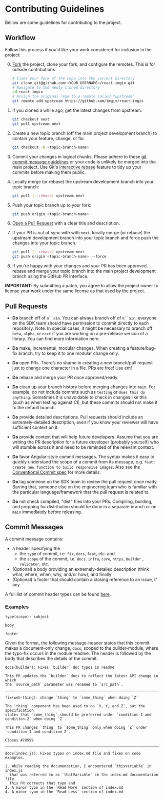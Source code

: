 # Contributing Guidelines

Bellow are some guidelines for contributing to the project.

## Workflow

Follow this process if you'd like your work considered for inclusion in the
project:

0.  [Fork](http://help.github.com/fork-a-repo/) the project, clone your fork, and configure the remotes. This is for outside contributions

    ```bash
    # Clone your fork of the repo into the current directory
    git clone git@github.com:<YOUR_USERNAME>/react-imgix.git
    # Navigate to the newly cloned directory
    cd react-imgix
    # Assign the original repo to a remote called "upstream"
    git remote add upstream https://github.com/imgix/react-imgix
    ```

1.  If you cloned a while ago, get the latest changes from upstream:

    ```bash
    git checkout next
    git pull upstream next
    ```

2.  Create a new topic branch (off the main project development branch) to contain your feature, change, or fix:

    ```bash
    git checkout -b <topic-branch-name>
    ```

3.  Commit your changes in logical chunks. Please adhere to these [git commit message guidelines](https://www.conventionalcommits.org/en/v1.0.0/) or your code is unlikely be merged into the main project. Use Git's [interactive rebase](https://help.github.com/articles/interactive-rebase) feature to tidy up your commits before making them public.

4.  Locally merge (or rebase) the upstream development branch into your topic branch:

    ```bash
    git pull [--rebase] upstream next
    ```

5.  Push your topic branch up to your fork:

    ```bash
    git push origin <topic-branch-name>
    ```

6.  [Open a Pull Request](https://help.github.com/articles/using-pull-requests/) with a clear title and description.

7.  If your PR is out of sync with with `next`, locally merge (or rebase) the upstream development branch into your topic branch and force push the changes into your topic branch.

    ```bash
    git pull [--rebase] upstream next
    git push origin <topic-branch-name> --force
    ```

8.  If you're happy with your changes and your PR has been approved, rebase and merge your topic branch into the main project development branch using the GitHub PR interface.

**IMPORTANT**: By submitting a patch, you agree to allow the project owner to license your work under the same license as that used by the project.

## Pull Requests

- **Do** branch off of ` m``ain `. You can always branch off of ` m``ain `, everyone on the SDK team should have permission to commit directly to each repository. Note: In special cases, it might be necessary to branch off `beta`, `alpha`, or `next` if you are working on a pre-release version of a library. You can find more information here.

- **Do** make, incremental, modular changes. When creating a feature/bug-fix branch, try to keep it to one modular change only.

- **Do** open PRs. There’s no shame in creating a new branch/pull request just to change one character in a file. PRs are free! Use em!

- **Do** rebase and merge your PR once approved/ready.

- **Do** clean up your branch history before merging changes into `main`. For example, do not include commits such as `testing` or `does this do anything`. Sometimes it is unavoidable to check in changes like this (such as when testing against CI), but these commits should not make it to the default branch.

- **Do** provide detailed descriptions. Pull requests should include an extremely-detailed description, even if you know your reviewer will have sufficient context on it.

- **Do** provide context that will help future developers. Assume that you are writing the PR description for a future developer (probably yourself) who will stumble across it and need to be reminded of the relevant context.

- **Do** favor Angular-style commit messages. The syntax makes it easy to quickly understand the scope of a commit from its message, e.g. `feat: create new function to build responsive images`. Also see the [Conventional Commit spec](https://www.conventionalcommits.org/en/v1.0.0/) for more details.

- **Do** tag someone on the SDK team to review the pull request once ready. Barring that, someone else on the engineering team who is familiar with the particular language/framework that the pull request is related to.

- **Do** not check compiled, "dist" files into your PRs. Compiling, building, and prepping for distribution should be done in a separate branch or on `main` immediately before releasing.

## Commit Messages

A commit message contains:

- a header specifying the
  - the `type` of commit, i.e. `fix`, `docs`, `feat`, etc. and
  - the `scope` of the commit, i.e. `docs`, `infra`, `core`, `https`, `builder` , `validator`, etc.
- (Optional) a body providing an extremely-detailed description (think what, where, when, why, and/or how), and finally
- (Optional) a footer that should contain a closing reference to an issue, if any.

A full list of commit header types can be found [here](https://www.conventionalcommits.org/en/v1.0.0/).

### Examples

    type(scope): subject

    body

    footer

Given the format, the following message-header states that this commit makes a document-only change, `docs`, scoped to the builder-module, where the typo-fix occurs in the module readme. The header is followed by the body that describes the details of the commit.

    docs(builder): Fixes `builder` doc typos in readme

    This PR updates the `builder` docs to reflect the latest API change in which
    the `source_path` parameter was renamed to `src_path`.

---

    fix(web-thing): change `thing` to `some_thing` when doing `Z`

    The `thing` component has been used to do `X, Y, and Z`, but the specification
    states that `some_thing` should be preferred under `condition-1 and
    condition-2` when doing `Z`.

    This PR changes `thing` to `some_thing` only when doing `Z` under
    `condition-1 and condition-2`.

    Closes #78559

---

    docs(index.js): Fixes typos on index.md file and fixes on code examples.

    1. While reading the documentation, I encountered `thisVariable` in index.js
      that was referred to as `thatVariable` in the index.md documentation file.
      This PR corrects that typo and
    2. A minor typo in the `Read More` section of index.md
    4. A minor typo in the `Read Less` section of index.md
